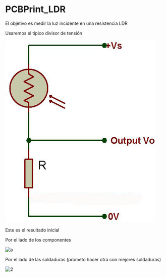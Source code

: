 # PCBPrint_LDR

El objetivo es medir la luz incidente en una resistencia LDR

Usaremos el típico divisor de tensión

![circuito](../images/LDR_R.jpg)

Este es el resultado inicial

Por el lado de los componentes

![a](https://lh3.googleusercontent.com/26gFsAEfURvQOTPk-pSBdqHTtw5iUMiUMRKyBG1VacKKsArQVctltIio2KhcOqpLYgqwoGKWx3s=w807-h935-no)

Por el lado de las soldaduras (prometo hacer otra con mejores soldaduras)

![2](https://lh3.googleusercontent.com/7qPRVogu4Wr4RQ12jpgiiUIJhJSgCSrk0ruR3iTmS8ELYmhi6XNe4XpE5SgJkMrdQyqUXcRggEs=w812-h935-no)
